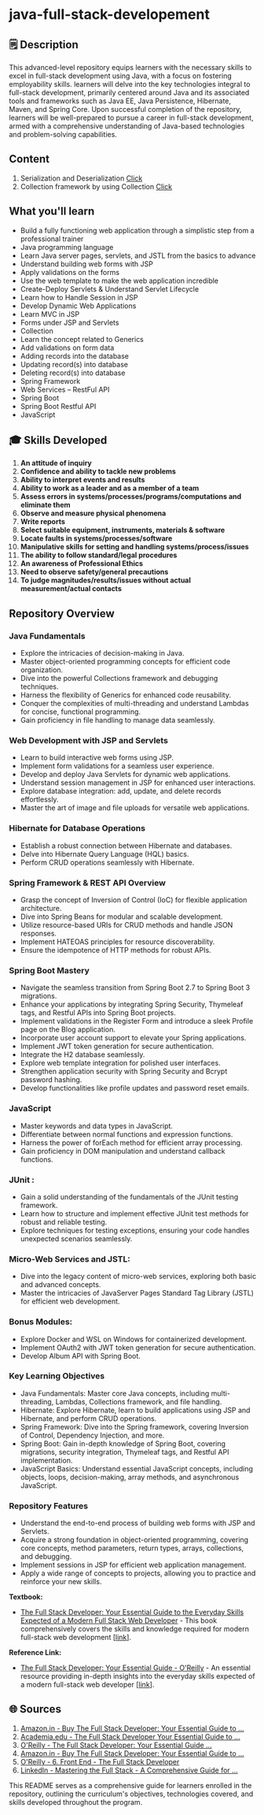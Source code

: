 # java-full-stack-developement
## 🗒️ Description

This advanced-level repository equips learners with the necessary skills to excel in full-stack development using Java, with a focus on fostering employability skills. learners will delve into the key technologies integral to full-stack development, primarily centered around Java and its associated tools and frameworks such as Java EE, Java Persistence, Hibernate, Maven, and Spring Core. Upon successful completion of the repository, learners will be well-prepared to pursue a career in full-stack development, armed with a comprehensive understanding of Java-based technologies and problem-solving capabilities.

## Content
1. Serialization and Deserialization [Click](https://github.com/AkashKobal/java-full-stack-developement/tree/main/Serialization%20and%20Deserialization)
2. Collection framework by using Collection [Click](https://github.com/AkashKobal/java-full-stack-developement/tree/main/Collection%20framework%20by%20using%20Collection)

## What you'll learn
- Build a fully functioning web application through a simplistic step from a professional trainer<br>
- Java programming language
- Learn Java server pages, servlets, and JSTL from the basics to advance
- Understand building web forms with JSP
- Apply validations on the forms
- Use the web template to make the web application incredible
- Create-Deploy Servlets & Understand Servlet Lifecycle
- Learn how to Handle Session in JSP
- Develop Dynamic Web Applications
- Learn MVC in JSP
- Forms under JSP and Servlets
- Collection
- Learn the concept related to Generics
- Add validations on form data
- Adding records into the database
- Updating record(s) into database
- Deleting record(s) into database
- Spring Framework
- Web Services – RestFul API
- Spring Boot
- Spring Boot Restful API
- JavaScript

## 🎓 Skills Developed
1. **An attitude of inquiry**
2. **Confidence and ability to tackle new problems**
3. **Ability to interpret events and results**
4. **Ability to work as a leader and as a member of a team**
5. **Assess errors in systems/processes/programs/computations and eliminate them**
6. **Observe and measure physical phenomena**
7. **Write reports**
8. **Select suitable equipment, instruments, materials & software**
9. **Locate faults in systems/processes/software**
10. **Manipulative skills for setting and handling systems/process/issues**
11. **The ability to follow standard/legal procedures**
12. **An awareness of Professional Ethics**
13. **Need to observe safety/general precautions**
14. **To judge magnitudes/results/issues without actual measurement/actual contacts**

## Repository Overview
### Java Fundamentals

- Explore the intricacies of decision-making in Java.
- Master object-oriented programming concepts for efficient code organization.
- Dive into the powerful Collections framework and debugging techniques.
- Harness the flexibility of Generics for enhanced code reusability.
- Conquer the complexities of multi-threading and understand Lambdas for concise, functional programming.
- Gain proficiency in file handling to manage data seamlessly.

### Web Development with JSP and Servlets

- Learn to build interactive web forms using JSP.
- Implement form validations for a seamless user experience.
- Develop and deploy Java Servlets for dynamic web applications.
- Understand session management in JSP for enhanced user interactions.
- Explore database integration: add, update, and delete records effortlessly.
- Master the art of image and file uploads for versatile web applications.

### Hibernate for Database Operations

- Establish a robust connection between Hibernate and databases.
- Delve into Hibernate Query Language (HQL) basics.
- Perform CRUD operations seamlessly with Hibernate.

### Spring Framework & REST API Overview

- Grasp the concept of Inversion of Control (IoC) for flexible application architecture.
- Dive into Spring Beans for modular and scalable development.
- Utilize resource-based URIs for CRUD methods and handle JSON responses.
- Implement HATEOAS principles for resource discoverability.
- Ensure the idempotence of HTTP methods for robust APIs.

### Spring Boot Mastery

- Navigate the seamless transition from Spring Boot 2.7 to Spring Boot 3 migrations.
- Enhance your applications by integrating Spring Security, Thymeleaf tags, and Restful APIs into Spring Boot projects.
- Implement validations in the Register Form and introduce a sleek Profile page on the Blog application.
- Incorporate user account support to elevate your Spring applications.
- Implement JWT token generation for secure authentication.
- Integrate the H2 database seamlessly.
- Explore web template integration for polished user interfaces.
- Strengthen application security with Spring Security and Bcrypt password hashing.
- Develop functionalities like profile updates and password reset emails.

### JavaScript
- Master keywords and data types in JavaScript.
- Differentiate between normal functions and expression functions.
- Harness the power of forEach method for efficient array processing.
- Gain proficiency in DOM manipulation and understand callback functions.

### JUnit :
- Gain a solid understanding of the fundamentals of the JUnit testing framework.
- Learn how to structure and implement effective JUnit test methods for robust and reliable testing.
- Explore techniques for testing exceptions, ensuring your code handles unexpected scenarios seamlessly.

### Micro-Web Services and JSTL:
- Dive into the legacy content of micro-web services, exploring both basic and advanced concepts.
- Master the intricacies of JavaServer Pages Standard Tag Library (JSTL) for efficient web development.

### Bonus Modules:
- Explore Docker and WSL on Windows for containerized development.
- Implement OAuth2 with JWT token generation for secure authentication.
- Develop Album API with Spring Boot.

### Key Learning Objectives
- Java Fundamentals: Master core Java concepts, including multi-threading, Lambdas, Collections framework, and file handling.
- Hibernate: Explore Hibernate, learn to build applications using JSP and Hibernate, and perform CRUD operations.
- Spring Framework: Dive into the Spring framework, covering Inversion of Control, Dependency Injection, and more.
- Spring Boot: Gain in-depth knowledge of Spring Boot, covering migrations, security integration, Thymeleaf tags, and Restful API implementation.
- JavaScript Basics: Understand essential JavaScript concepts, including objects, loops, decision-making, array methods, and asynchronous JavaScript.

### Repository Features
- Understand the end-to-end process of building web forms with JSP and Servlets.
- Acquire a strong foundation in object-oriented programming, covering core concepts, method parameters, return types, arrays, collections, and debugging.
- Implement sessions in JSP for efficient web application management.
- Apply a wide range of concepts to projects, allowing you to practice and reinforce your new skills.

**Textbook:**
   - [The Full Stack Developer: Your Essential Guide to the Everyday Skills Expected of a Modern Full Stack Web Developer](https://www.amazon.in/Full-Stack-Developer-Essential-Everyday/dp/1484241517) - This book comprehensively covers the skills and knowledge required for modern full-stack web development [[link](https://www.amazon.in/Full-Stack-Developer-Essential-Everyday/dp/1484241517)].

**Reference Link:**
   - [The Full Stack Developer: Your Essential Guide - O'Reilly](https://www.oreilly.com/library/view/the-full-stack/9781484241523/) - An essential resource providing in-depth insights into the everyday skills expected of a modern full-stack web developer [[link](https://www.oreilly.com/library/view/the-full-stack/9781484241523/)].

## 🌐 Sources
1. [Amazon.in - Buy The Full Stack Developer: Your Essential Guide to ...](https://www.amazon.in/Full-Stack-Developer-Essential-Everyday/dp/1484241517)
2. [Academia.edu - The Full Stack Developer Your Essential Guide to ...](https://www.academia.edu/40632537/The_Full_Stack_Developer_Your_Essential_Guide_to_the_Everyday_Skills_Expected_of_a_Modern_Full_Stack_Web_Developer_Chris_Northwood)
3. [O'Reilly - The Full Stack Developer: Your Essential Guide ...](https://www.oreilly.com/library/view/the-full-stack/9781484241523/)
4. [Amazon.in - Buy The Full Stack Developer: Your Essential Guide to ...](https://p-yo-www-amazon-in-kalias.amazon.in/Full-Stack-Developer-Essential-Everyday/dp/1484247493)
5. [O'Reilly - 6. Front End - The Full Stack Developer](https://www.oreilly.com/library/view/the-full-stack/9781484241523/html/471976_1_En_6_Chapter.xhtml)
6. [LinkedIn - Mastering the Full Stack - A Comprehensive Guide for ...](https://www.linkedin.com/pulse/mastering-full-stack-comprehensive-guide-modern-developers)

This README serves as a comprehensive guide for learners enrolled in the repository, outlining the curriculum's objectives, technologies covered, and skills developed throughout the program.
